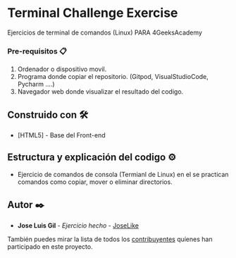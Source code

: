 # Terminal Challenge Exercise

Ejercicios de terminal de comandos (Linux) PARA 4GeeksAcademy

### Pre-requisitos 📋

1. Ordenador o dispositivo movil.
2. Programa donde copiar el repositorio. (Gitpod, VisualStudioCode, Pycharm ....)
3. Navegador web donde visualizar el resultado del codigo.


## Construido con 🛠️

* [HTML5] - Base del Front-end

## Estructura y explicación del codigo ⚙️

* Ejercicio de comandos de consola (Termianl de Linux) en el se practican comandos como copiar, mover o eliminar directorios.


## Autor ✒️

* **Jose Luis Gil** - *Ejercicio hecho* - [JoseLike](https://github.com/JoseLike)

También puedes mirar la lista de todos los [contribuyentes](https://github.com/JoseLike/excuse-generator/contributors) quíenes han participado en este proyecto. 